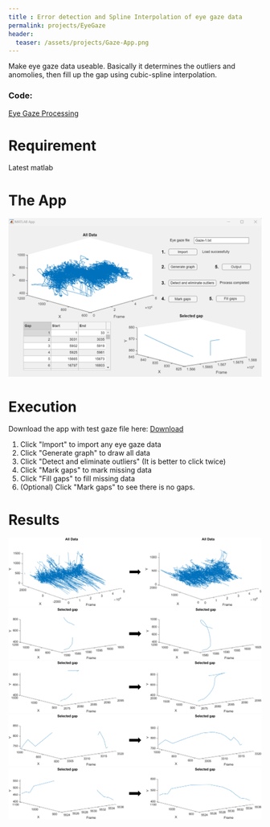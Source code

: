 ```yaml
---
title : Error detection and Spline Interpolation of eye gaze data
permalink: projects/EyeGaze
header:
  teaser: /assets/projects/Gaze-App.png
---
```


Make eye gaze data useable. Basically it determines the outliers and anomolies, then fill up the gap using cubic-spline interpolation.


### Code: 
[Eye Gaze Processing](https://github.com/genius92606/Eye_gaze_processing)

# Requirement
Latest matlab

# The App
![](/assets/projects/Gaze-App.png)

# Execution

Download the app with test gaze file here: [Download](/assets/projects/GazeProcessing.zip)
1. Click "Import" to import any eye gaze data
2. Click "Generate graph" to draw all data
3. Click "Detect and eliminate outliers" (It is better to click twice)
4. Click "Mark gaps" to mark missing data
5. Click "Fill gaps" to fill missing data
6. (Optional) Click "Mark gaps" to see there is no gaps.

# Results
![](/assets/projects/gaze1.png)
![](/assets/projects/gaze2.png)
![](/assets/projects/gaze3.png)
![](/assets/projects/gaze4.png)
![](/assets/projects/gaze5.png)